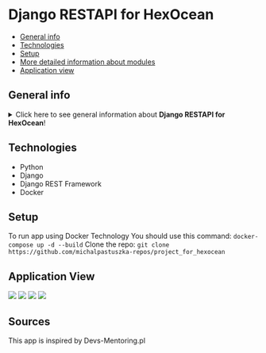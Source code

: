 # Django RESTAPI for HexOcean
* [General info](#general-info)
* [Technologies](#technologies)
* [Setup](#setup)
* [More detailed information about modules](#more-detailed-information-about-modules)
* [Application view](#application-view)

## General info
<details>
<summary>Click here to see general information about <b>Django RESTAPI for HexOcean</b>!</summary>
This project allows the upload of images for the built-in 3 types of users, i.e. Basic, Premium, Enterprise. Depending on the type of user, a particular user may upload image with different heights (200px, 400px or original size image).
</details>

## Technologies
<ul>
<li>Python</li>
<li>Django</li>
<li>Django REST Framework</li>
<li>Docker</li>
</ul>

## Setup
To run app using Docker Technology You should use this command:
```docker-compose up -d --build```
Clone the repo:
```git clone https://github.com/michalpastuszka-repos/project_for_hexocean```

## Application View
<img src=”https://user-images.githubusercontent.com/94476796/222969787-60603cf5-d357-4139-a301-9717566a6c44.PNG” width=”50%” height=”50%”><img>
<img src=”https://user-images.githubusercontent.com/94476796/222969789-5ff1ab8c-b58e-4d7c-bbf7-0d449a22cf7f.PNG” width=”50%” height=”50%”><img>
<img src=”https://user-images.githubusercontent.com/94476796/222969790-cb8ee5f4-7b02-4d9b-9e28-fd5661d295e9.PNG” width=”50%” height=”50%”><img>
<img src=”https://user-images.githubusercontent.com/94476796/222969792-609a7604-9d6b-4a7d-8626-707093f8220b.PNG” width=”50%” height=”50%”><img>

## Sources
This app is inspired by Devs-Mentoring.pl
